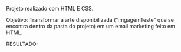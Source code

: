 Projeto realizado com HTML E CSS.

Objetivo: Transformar a arte disponibilizada ("imgagemTeste" que se encontra dentro da pasta do projeto) em um email marketing feito em HTML.


RESULTADO:
